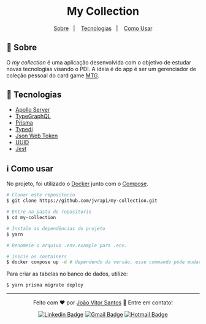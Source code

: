 <h1 align="center"> 
My Collection
</h1>

<p align="center">
  <a href="#open_book-sobre">Sobre</a>&nbsp;&nbsp;&nbsp;|&nbsp;&nbsp;&nbsp;
  <a href="#rocket-tecnologias">Tecnologias</a>&nbsp;&nbsp;&nbsp;|&nbsp;&nbsp;&nbsp;
  <a href="#information_source-como-usar">Como Usar</a>
</p>

## :open_book: Sobre
O *my collection* é uma aplicação desenvolvida com o objetivo de estudar novas tecnologias visando o PDI. A ideia é do app é ser um gerenciador de coleção pessoal do card game [MTG](https://pt.wikipedia.org/wiki/Magic:_The_Gathering).

## :rocket: Tecnologias
- [Apollo Server](https://github.com/dcodeIO/bcrypt.js)
- [TypeGraphQL](https://typegraphql.com/)
- [Prisma](https://www.prisma.io/)
- [Typedi](https://github.com/typestack/typedi)
- [Json Web Token](https://github.com/auth0/node-jsonwebtoken)
- [UUID](https://github.com/uuidjs/uuid)
- [Jest](https://jestjs.io/pt-BR/)


## :information_source: Como usar
No projeto, foi utilizado o [Docker](https://www.docker.com/) junto com o [Compose](https://docs.docker.com/compose/). 

```bash
# Clonar este repositorio
$ git clone https://github.com/jvrapi/my-collection.git

# Entre na pasta do repositorio
$ cd my-collection

# Instale as dependências do projeto 
$ yarn

# Renomeie o arquivo .env.example para .env.

# Inicie os containers
$ docker compose up -d # dependendo da versão, esse commando pode mudar
```

Para criar as tabelas no banco de dados, utilize:
```bash
$ yarn prisma migrate deploy
```

---


<div align="center">


Feito com  ❤ por [João Vitor Santos](https://github.com/jvrapi) 👋 Entre em contato!

[![Linkedin Badge](https://img.shields.io/badge/-João%20Vitor-blue?style=flat-square&logo=Linkedin&logoColor=white&link=https://www.linkedin.com/in/joaovitorssdelima/)](https://www.linkedin.com/in/joaovitorssdelima/) 
[![Gmail Badge](https://img.shields.io/badge/-Gmail-c14438?style=flat-square&logo=Gmail&logoColor=white&link=mailto:joaooviitoorr@gmail.com)](mailto:joaooviitoorr@gmail.com) 
[![Hotmail Badge](https://img.shields.io/badge/-Hotmail-0078d4?style=flat-square&logo=microsoft-outlook&logoColor=white&link=mailto:joaooviitorr@hotmail.com)](mailto:joaooviitorr@hotmail.com)
	
</div>